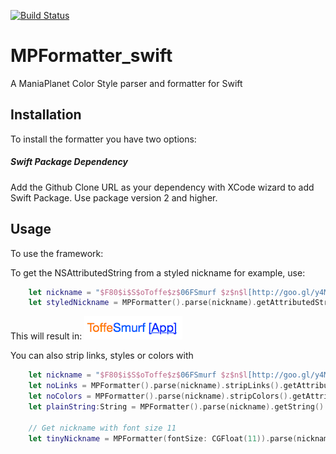 [![Build Status](https://travis-ci.org/tomvlk/MPFormatter_swift.png)](https://travis-ci.org/tomvlk/MPFormatter_swift)

# MPFormatter_swift
A ManiaPlanet Color Style parser and formatter for Swift

## Installation ##
To install the formatter you have two options:

##### Swift Package Dependency
Add the Github Clone URL as your dependency with XCode wizard to add Swift Package. Use package version 2 and higher.

## Usage ##
To use the framework:

To get the NSAttributedString from a styled nickname for example, use:
```swift
    let nickname = "$F80$i$S$oToffe$z$06FSmurf $z$n$l[http://goo.gl/y4M9VK][App]$l"
    let styledNickname = MPFormatter().parse(nickname).getAttributedString()
```
This will result in:
![Example result from above code](https://raw.githubusercontent.com/tomvlk/MPFormatter_swift/master/example.png "Example result")



You can also strip links, styles or colors with
```swift
	let nickname = "$F80$i$S$oToffe$z$06FSmurf $z$n$l[http://goo.gl/y4M9VK][App]$l"
    let noLinks = MPFormatter().parse(nickname).stripLinks().getAttributedString()
    let noColors = MPFormatter().parse(nickname).stripColors().getAttributedString()
    let plainString:String = MPFormatter().parse(nickname).getString() // Get plain string, without any styles

    // Get nickname with font size 11
    let tinyNickname = MPFormatter(fontSize: CGFloat(11)).parse(nickname).getAttributedString()
```
